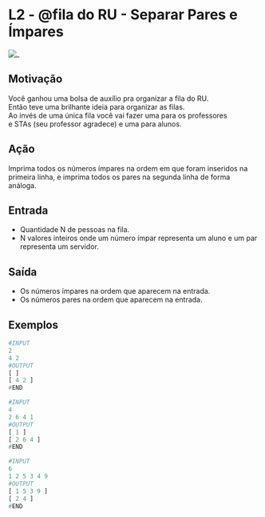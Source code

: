 # L2 - @fila do RU - Separar Pares e Ímpares

![_](cover.jpg)

[](solver.cpp)

## Motivação

Você ganhou uma bolsa de auxílio pra organizar a fila do RU.  
Então teve uma brilhante ideia para organizar as filas.  
Ao invés de uma única fila você vai fazer uma para os professores  
e STAs (seu professor agradece) e uma para alunos.

## Ação

Imprima todos os números ímpares na ordem em que foram inseridos na primeira linha, e imprima todos os pares na segunda linha de forma análoga.

## Entrada

* Quantidade N de pessoas na fila.
* N valores inteiros onde um número ímpar representa um aluno e um par representa um servidor.  

## Saída

* Os números ímpares na ordem que aparecem na entrada.
* Os números pares na ordem que aparecem na entrada.

## Exemplos

``` py
#INPUT
2
4 2
#OUTPUT
[ ]
[ 4 2 ]
#END

#INPUT
4
2 6 4 1
#OUTPUT
[ 1 ]
[ 2 6 4 ]
#END

#INPUT
6
1 2 5 3 4 9
#OUTPUT
[ 1 5 3 9 ]
[ 2 4 ]
#END
```
